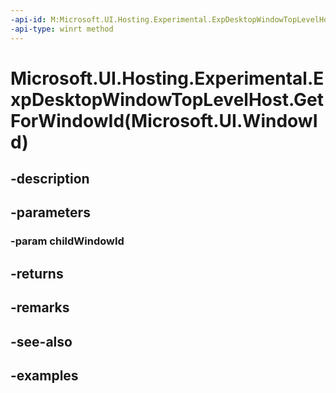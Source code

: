 ```yaml
---
-api-id: M:Microsoft.UI.Hosting.Experimental.ExpDesktopWindowTopLevelHost.GetForWindowId(Microsoft.UI.WindowId)
-api-type: winrt method
---
```


# Microsoft.UI.Hosting.Experimental.ExpDesktopWindowTopLevelHost.GetForWindowId(Microsoft.UI.WindowId)

<!--
public static Microsoft.UI.Hosting.Experimental.ExpDesktopWindowTopLevelHost GetForWindowId (Microsoft.UI.WindowId childWindowId);
-->


## -description

## -parameters

### -param childWindowId

## -returns

## -remarks

## -see-also

## -examples


